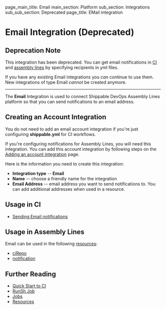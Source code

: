 page_main_title: Email
main_section: Platform
sub_section: Integrations
sub_sub_section: Deprecated
page_title: EMail integration

# Email Integration (Deprecated)

## Deprecation Note
This integration has been deprecated. You can get email notifications in [CI](/ci/email-notifications.md) and [assembly lines](/platform/workflow/resource/notification/) by specifying recipients in yml files.

If you have any existing Email integrations you _can_ continue to use them. New integrations of type Email _cannot_ be created anymore.

---

The **Email** Integration is used to connect Shippable DevOps Assembly Lines platform so that you can send notifications to an email address.

## Creating an Account Integration

You do not need to add an email account integration if you're just configuring **shippable.yml** for CI workflows.

If you're configuring notifications for Assembly Lines, you will need this integration. You can add this account integration by following steps on the [Adding an account integration](/platform/tutorial/integration/howto-crud-integration/) page.

Here is the information you need to create this integration:

* **Integration type** -- **Email**
* **Name** -- choose a friendly name for the integration
* **Email Address** -- email address you want to send notifications to. You can add additional addresses when used in a resource.

## Usage in CI

* [Sending Email notifications](/ci/email-notifications/)

## Usage in Assembly Lines

Email can be used in the following [resources](/platform/workflow/resource/overview/):

* [ciRepo](/platform/workflow/resource/cirepo)
* [notification](/platform/workflow/resource/notification)

## Further Reading
* [Quick Start to CI](/getting-started/ci-sample)
* [RunSh Job](/platform/workflow/job/runsh)
* [Jobs](/platform/workflow/job/overview)
* [Resources](/platform/workflow/resource/overview)

